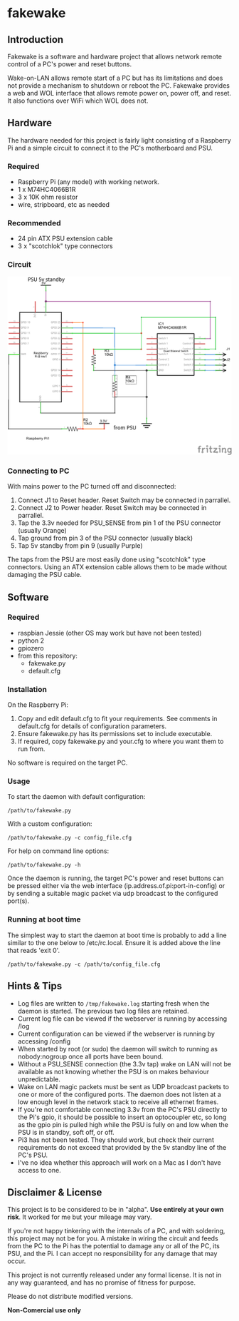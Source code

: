 # fakewake

## Introduction

Fakewake is a software and hardware project that allows 
network remote control of a PC's power and reset buttons.

Wake-on-LAN allows remote start of a PC but has its limitations 
and does not provide a mechanism to shutdown or reboot the PC.
Fakewake provides a web and WOL interface that allows remote power on, 
power off, and reset. It also functions over WiFi which WOL does not.

## Hardware

The hardware needed for this project is fairly light consisting of a Raspberry Pi 
and a simple circuit to connect it to the PC's motherboard and PSU.

### Required

- Raspberry Pi (any model) with working network.
- 1 x M74HC4066B1R
- 3 x 10K ohm resistor
- wire, stripboard, etc as needed

### Recommended

- 24 pin ATX PSU extension cable
- 3 x "scotchlok" type connectors

### Circuit

![](circuit.png)

### Connecting to PC

With mains power to the PC turned off and disconnected:

1. Connect J1 to Reset header. Reset Switch may be connected in parrallel.
2. Connect J2 to Power header. Reset Switch may be connected in parrallel.
3. Tap the 3.3v needed for PSU_SENSE from pin 1 of the PSU connector (usually Orange)
4. Tap ground from pin 3 of the PSU connector (usually black)
5. Tap 5v standby from pin 9 (usually Purple)

The taps from the PSU are most easily done using "scotchlok" type connectors. 
Using an ATX extension cable allows them to be made without damaging the PSU cable.

## Software

### Required

- raspbian Jessie (other OS may work but have not been tested)
- python 2
- gpiozero
- from this repository:
  - fakewake.py
  - default.cfg

### Installation

On the Raspberry Pi:

1. Copy and edit default.cfg to fit your requirements. See comments in 
default.cfg for details of configuration parameters.
2. Ensure fakewake.py has its permissions set to include executable.
3. If required, copy fakewake.py and your.cfg to where you want them to
run from.

No software is required on the target PC.

### Usage

To start the daemon with default configuration:

	/path/to/fakewake.py

With a custom configuration:

	/path/to/fakewake.py -c config_file.cfg

For help on command line options:

	/path/to/fakewake.py -h

Once the daemon is running, the target PC's power and reset buttons can be pressed
either via the web interface (ip.address.of.pi:port-in-config) or by sending a suitable
magic packet via udp broadcast to the configured port(s).

### Running at boot time

The simplest way to start the daemon at boot time is probably to add a line
similar to the one below to /etc/rc.local. Ensure it is added above the line that reads 
'exit 0'.

	/path/to/fakewake.py -c /path/to/config_file.cfg

## Hints & Tips

- Log files are written to `/tmp/fakewake.log` starting fresh when the daemon is started. 
The previous two log files are retained.
- Current log file can be viewed if the webserver is running by accessing <sever>/log
- Current configuration can be viewed if the webserver is running by accessing <sever>/config
- When started by root (or sudo) the daemon will switch to running as nobody:nogroup 
once all ports have been bound.
- Without a PSU_SENSE connection (the 3.3v tap) wake on LAN will not be available as
not knowing whether the PSU is on makes behaviour unpredictable.
- Wake on LAN magic packets must be sent as UDP broadcast packets to one or more of 
the configured ports. The daemon does not listen at a low enough level in the network stack 
to receive all ethernet frames.
- If you're not comfortable connecting 3.3v from the PC's PSU directly to the Pi's gpio, 
it should be possible to insert an optocoupler etc, so long as the gpio pin is pulled high 
while the PSU is fully on and low when the PSU is in standby, soft off, or off.
- Pi3 has not been tested. They should work, but check their current requirements 
do not exceed that provided by the 5v standby line of the PC's PSU.
- I've no idea whether this approach will work on a Mac as I don't have access to one.

## Disclaimer & License

This project is to be considered to be in "alpha". __Use entirely at your own risk__. It 
worked for me but your mileage may vary.

If you're not happy tinkering with the internals of a PC, and with soldering, this project 
may not be for you. A mistake in wiring the circuit and feeds from the PC to the Pi has 
the potential to damage any or all of the PC, its PSU, and the Pi. I can accept no 
responsibility for any damage that may occur.

This project is not currently released under any formal license. It is not in any way guaranteed, 
and has no promise of fitness for purpose.

Please do not distribute modified versions.

__Non-Comercial use only__
